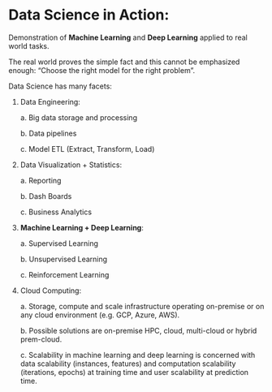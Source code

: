 # Data Science in Action:
Demonstration of **Machine Learning** and **Deep Learning** applied to real world tasks.

The real world proves the simple fact and this cannot be emphasized enough: 
“Choose the right model for the right problem”.

Data Science has many facets:

1.	Data Engineering:

	a. Big data storage and processing
	
	b. Data pipelines	
	
	c. Model ETL (Extract, Transform, Load)
2.	Data Visualization + Statistics:

	a. Reporting
	
	b. Dash Boards
	
	c. Business Analytics
3.	**Machine Learning + Deep Learning**:

	a. Supervised Learning
	
	b. Unsupervised Learning
	
	c. Reinforcement Learning
4.	Cloud Computing:

	a. Storage, compute and scale infrastructure operating on-premise or on any cloud environment (e.g. GCP, Azure, AWS).
	
	b. Possible solutions are on-premise HPC, cloud, multi-cloud or hybrid prem-cloud.
	
	c. Scalability in machine learning and deep learning is concerned with data scalability (instances, features) and computation scalability (iterations, epochs) at training time and user scalability at prediction time.




